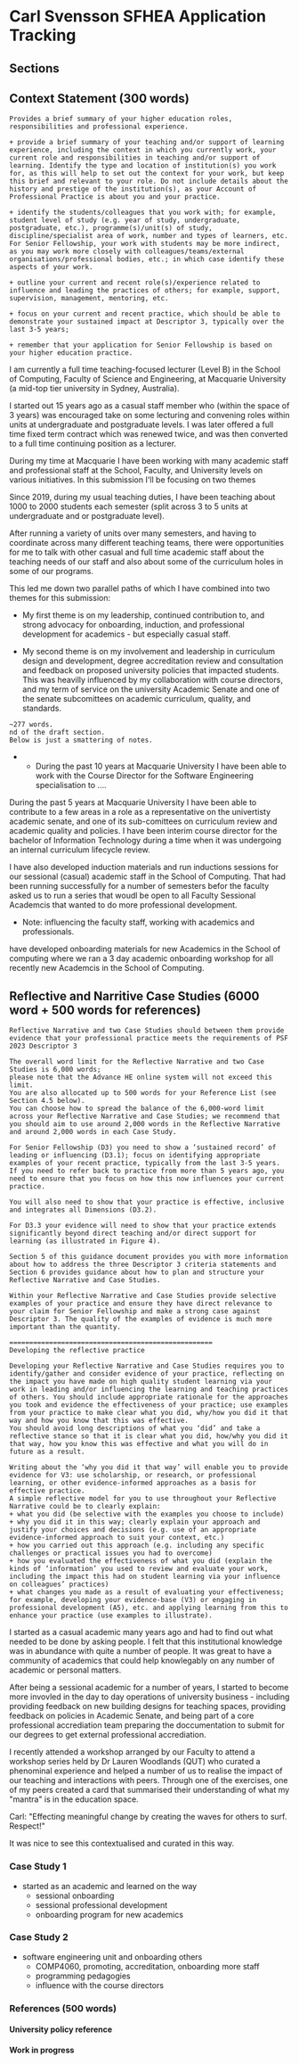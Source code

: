 # Carl Svensson SFHEA Application Tracking

## Sections


## Context Statement (300 words)
```
Provides a brief summary of your higher education roles, responsibilities and professional experience.

+ provide a brief summary of your teaching and/or support of learning experience, including the context in which you currently work, your current role and responsibilities in teaching and/or support of learning. Identify the type and location of institution(s) you work for, as this will help to set out the context for your work, but keep this brief and relevant to your role. Do not include details about the history and prestige of the institution(s), as your Account of Professional Practice is about you and your practice.

+ identify the students/colleagues that you work with; for example, student level of study (e.g. year of study, undergraduate, postgraduate, etc.), programme(s)/unit(s) of study, discipline/specialist area of work, number and types of learners, etc. For Senior Fellowship, your work with students may be more indirect, as you may work more closely with colleagues/teams/external organisations/professional bodies, etc.; in which case identify these aspects of your work.

+ outline your current and recent role(s)/experience related to influence and leading the practices of others; for example, support, supervision, management, mentoring, etc.

+ focus on your current and recent practice, which should be able to demonstrate your sustained impact at Descriptor 3, typically over the last 3-5 years;

+ remember that your application for Senior Fellowship is based on your higher education practice.

```

I am currently a full time teaching-focused lecturer (Level B) in the School of Computing, Faculty of Science and Engineering, at Macquarie University (a mid-top tier university in Sydney, Australia). 

I started out 15 years ago as a casual staff member who (within the space of 3 years) was encouraged take on some lecturing and convening roles within units at undergraduate and postgraduate levels. I was later offered a full time fixed term contract which was renewed twice, and was then converted to a full time continuing position as a lecturer.  

During my time at Macquarie I have been working with many academic staff and professional staff at the School, Faculty, and University levels on various initiatives. In this submission I'll be focusing on two themes 

Since 2019, during my usual teaching duties, I have been teaching about 1000 to 2000 students each semester (split across 3 to 5 units at undergraduate and or postgraduate level). 

After running a variety of units over many semesters, and having to coordinate across many different teaching teams, there were opportunities for me to talk with other casual and full time academic staff about the teaching needs of our staff and also about some of the curriculum holes in some of our programs. 

This led me down two parallel paths of which I have combined into two themes for this submission:

- My first theme is on my leadership, continued contribution to, and strong advocacy for onboarding, induction, and professional development for academics - but especially casual staff.
  

- My second theme is on my involvement and leadership in curriculum design and  development, degree accreditation review and consultation and feedback on proposed university policies that impacted students. This was heavilly influenced by my collaboration with course directors, and my term of service on the university Academic Senate and one of the senate subcomittees on academic curriculum, quality, and standards.



````
~277 words.
nd of the draft section.
Below is just a smattering of notes.
````


- - During the past 10 years at Macquarie University I have been able to work with the Course Director for the Software Engineering specialisation to ....

During the past 5 years at Macquarie University I have been able to contribute to a few areas in a role as a representative on the univertisty academic senate, and one of its sub-comittees on curriculum review and academic quality and policies. I have been interim course director for the bachelor of Information Technology during a time when it was undergoing an internal curriculum lifecycle review.

I have also developed induction materials and run inductions sessions for our sessional (casual) academic staff in the School of Computing. That had been running successfully for a number of semesters befor the faculty asked us to run a series that woudl be open to all Faculty Sessional Academcis that wanted to do more professional development.

- Note: influencing the faculty staff, working with academics and professionals.


have developed onboarding materials for new Academics in the School of computing where we ran a 3 day academic onboarding workshop for all recently new Academcis in the School of Computing.


## Reflective and Narritive Case Studies (6000 word + 500 words for references)
```
Reflective Narrative and two Case Studies should between them provide evidence that your professional practice meets the requirements of PSF 2023 Descriptor 3

The overall word limit for the Reflective Narrative and two Case Studies is 6,000 words;
please note that the Advance HE online system will not exceed this limit.
You are also allocated up to 500 words for your Reference List (see Section 4.5 below).
You can choose how to spread the balance of the 6,000-word limit across your Reflective Narrative and Case Studies; we recommend that you should aim to use around 2,000 words in the Reflective Narrative and around 2,000 words in each Case Study.

For Senior Fellowship (D3) you need to show a ‘sustained record’ of leading or influencing (D3.1); focus on identifying appropriate examples of your recent practice, typically from the last 3-5 years. If you need to refer back to practice from more than 5 years ago, you need to ensure that you focus on how this now influences your current practice.

You will also need to show that your practice is effective, inclusive and integrates all Dimensions (D3.2).

For D3.3 your evidence will need to show that your practice extends significantly beyond direct teaching and/or direct support for learning (as illustrated in Figure 4).

Section 5 of this guidance document provides you with more information about how to address the three Descriptor 3 criteria statements and Section 6 provides guidance about how to plan and structure your Reflective Narrative and Case Studies.

Within your Reflective Narrative and Case Studies provide selective examples of your practice and ensure they have direct relevance to your claim for Senior Fellowship and make a strong case against Descriptor 3. The quality of the examples of evidence is much more important than the quantity.

===================================================
Developing the reflective practice

Developing your Reflective Narrative and Case Studies requires you to identify/gather and consider evidence of your practice, reflecting on the impact you have made on high quality student learning via your work in leading and/or influencing the learning and teaching practices of others. You should include appropriate rationale for the approaches you took and evidence the effectiveness of your practice; use examples from your practice to make clear what you did, why/how you did it that way and how you know that this was effective.
You should avoid long descriptions of what you ‘did’ and take a reflective stance so that it is clear what you did, how/why you did it that way, how you know this was effective and what you will do in future as a result.

Writing about the ‘why you did it that way’ will enable you to provide evidence for V3: use scholarship, or research, or professional learning, or other evidence-informed approaches as a basis for effective practice.
A simple reflective model for you to use throughout your Reflective Narrative could be to clearly explain:
+ what you did (be selective with the examples you choose to include)
+ why you did it in this way; clearly explain your approach and justify your choices and decisions (e.g. use of an appropriate evidence-informed approach to suit your context, etc.)
+ how you carried out this approach (e.g. including any specific challenges or practical issues you had to overcome)
+ how you evaluated the effectiveness of what you did (explain the kinds of ‘information’ you used to review and evaluate your work, including the impact this had on student learning via your influence on colleagues’ practices)
+ what changes you made as a result of evaluating your effectiveness; for example, developing your evidence-base (V3) or engaging in professional development (A5), etc. and applying learning from this to enhance your practice (use examples to illustrate).

```

I started as a casual academic many years ago and had to find out what needed to be done by asking people. I felt that this institutional knowledge was in abundance with quite a number of people. It was great to have a community of academics that could help knowlegably on any number of academic or personal matters.

After being a sessional academic for a number of years, I started to become more invovled in the day to day operations of university business - including providing feedback on new building designs for teaching spaces, providing feedback on policies in Academic Senate, and being part of a core professional accrediation team preparing the doccumentation to submit for our degrees to get external professional accrediation.




I recently attended a workshop arranged by our Faculty to attend a workshop series held by Dr Lauren Woodlands (QUT) who curated a phenominal experience and helped a number of us to realise the impact of our teaching and interactions with peers. Through one of the exercises, one of my peers created a card that summarised their understanding of what my "mantra" is in the education space. 

Carl: "Effecting meaningful change by creating the waves for others to surf. Respect!"

It was nice to see this contextualised and curated in this way.

### Case Study 1
- started as an academic and learned on the way
    - sessional onboarding
    - sessional professional development
    - onboarding program for new academics

### Case Study 2
- software engineering unit and onboarding others
    - COMP4060, promoting, accreditation, onboarding more staff
    - programming pedagogies
    - influence with the course directors

### References (500 words)

#### University policy reference

#### Work in progress

